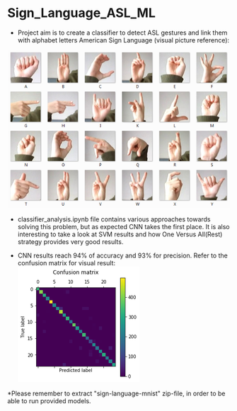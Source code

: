 # Sign_Language_ASL_ML
* Project aim is to create a classifier to detect ASL gestures and link them with alphabet letters
American Sign Language (visual picture reference):

<img src="amer_sign2.png"/>

* classifier_analysis.ipynb file contains various approaches towards solving this problem, but as expected CNN takes the first place. It is also interesting to take a look at SVM results and how One Versus All(Rest) strategy provides very good results.

* CNN results reach 94% of accuracy and 93% for precision. Refer to the confusion matrix for visual result:
![CNN Confusion Matrix](CNN_result.png)

*Please remember to extract "sign-language-mnist" zip-file, in order to be able to run provided models.
